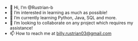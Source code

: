 - 👋 Hi, I’m @Rustrian-b
- 👀 I’m interested in learning as much as possible!
- 🌱 I’m currently learning Python, Java, SQL and more.
- 💞️ I’m looking to collaborate on any project which requires my assistance!
- 📫 How to reach me at billy.rustrian03@gmail.com

<!---
Rustrian-b/Rustrian-b is a ✨ special ✨ repository because its `README.md` (this file) appears on your GitHub profile.
You can click the Preview link to take a look at your changes.
--->
